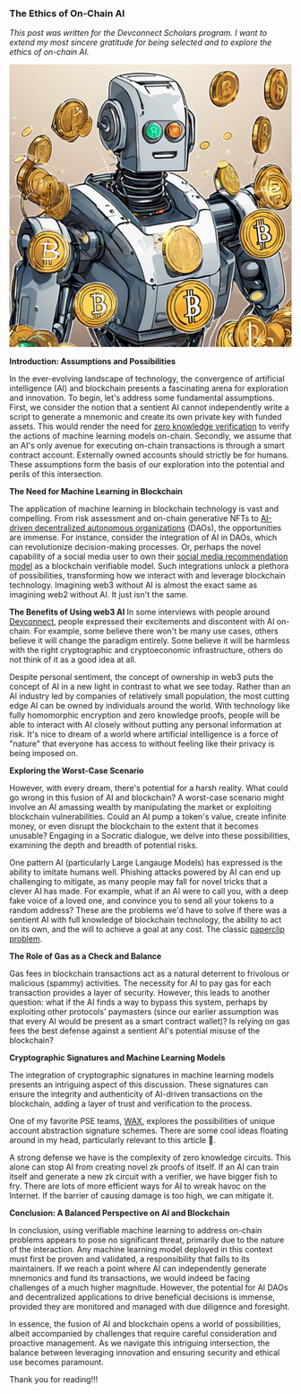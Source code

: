 
### The Ethics of On-Chain AI

*This post was written for the Devconnect Scholars program. I want to extend my most sincere gratitude for being selected and to explore the ethics of on-chain AI.*

![alt text](/media/ethicsphoto.png)

**Introduction: Assumptions and Possibilities**

In the ever-evolving landscape of technology, the convergence of artificial intelligence (AI) and blockchain presents a fascinating arena for exploration and innovation. To begin, let's address some fundamental assumptions. First, we consider the notion that a sentient AI cannot independently write a script to generate a mnemonic and create its own private key with funded assets. This would render the need for [zero knowledge verification](https://worldcoin.org/blog/engineering/intro-to-zkml) to verify the actions of machine learning models on-chain. Secondly, we assume that an AI's only avenue for executing on-chain transactions is through a smart contract account. Externally owned accounts should strictly be for humans. These assumptions form the basis of our exploration into the potential and perils of this intersection.

**The Need for Machine Learning in Blockchain**

The application of machine learning in blockchain technology is vast and compelling. From risk assessment and on-chain generative NFTs to [AI-driven decentralized autonomous organizations](https://medium.com/@trentmc0/ai-daos-and-three-paths-to-get-there-cfa0a4cc37b8) (DAOs), the opportunities are immense. For instance, consider the integration of AI in DAOs, which can revolutionize decision-making processes. Or, perhaps the novel capability of a social media user to own their [social media recommendation model](https://medium.com/@danieldkang/empowering-users-to-verify-twitters-algorithmic-integrity-with-zkml-65e56d0e9dd9) as a blockchain verifiable model. Such integrations unlock a plethora of possibilities, transforming how we interact with and leverage blockchain technology. Imagining web3 without AI is almost the exact same as imagining web2 without AI. It just isn't the same.

**The Benefits of Using web3 AI**
In some interviews with people around [Devconnect](https://devconnect.org/), people expressed their excitements and discontent with AI on-chain. For example, some believe there won't be many use cases, others believe it will change the paradigm entirely. Some believe it will be harmless with the right cryptographic and cryptoeconomic infrastructure, others do not think of it as a good idea at all. 

Despite personal sentiment, the concept of ownership in web3 puts the concept of AI in a new light in contrast to what we see today. Rather than an AI industry led by companies of relatively small population, the most cutting edge AI can be owned by individuals around the world. With technology like fully homomorphic encryption and zero knowledge proofs, people will be able to interact with AI closely without putting any personal information at risk. It's nice to dream of a world where artificial intelligence is a force of "nature" that everyone has access to without feeling like their privacy is being imposed on. 

**Exploring the Worst-Case Scenario**

However, with every dream, there's potential for a harsh reality. What could go wrong in this fusion of AI and blockchain? A worst-case scenario might involve an AI amassing wealth by manipulating the market or exploiting blockchain vulnerabilities. Could an AI pump a token's value, create infinite money, or even disrupt the blockchain to the extent that it becomes unusable? Engaging in a Socratic dialogue, we delve into these possibilities, examining the depth and breadth of potential risks.

One pattern AI (particularly Large Langauge Models) has expressed is the ability to imitate humans well. Phishing attacks powered by AI can end up challenging to mitigate, as many people may fall for novel tricks that a clever AI has made. For example, what if an AI were to call you, with a deep fake voice of a loved one, and convince you to send all your tokens to a random address? These are the problems we'd have to solve if there was a sentient AI with full knowledge of blockchain technology, the ability to act on its own, and the will to achieve a goal at any cost. The classic [paperclip problem](https://cepr.org/voxeu/columns/ai-and-paperclip-problem). 

**The Role of Gas as a Check and Balance**

Gas fees in blockchain transactions act as a natural deterrent to frivolous or malicious (spammy) activities. The necessity for AI to pay gas for each transaction provides a layer of security. However, this leads to another question: what if the AI finds a way to bypass this system, perhaps by exploiting other protocols' paymasters (since our earlier assumption was that every AI would be present as a smart contract wallet)? Is relying on gas fees the best defense against a sentient AI's potential misuse of the blockchain?

**Cryptographic Signatures and Machine Learning Models**

The integration of cryptographic signatures in machine learning models presents an intriguing aspect of this discussion. These signatures can ensure the integrity and authenticity of AI-driven transactions on the blockchain, adding a layer of trust and verification to the process.

One of my favorite PSE teams, [WAX](https://pse.dev/projects/wax), explores the possibilities of unique account abstraction signature schemes. There are some cool ideas floating around in my head, particularly relevant to this article 👀.

A strong defense we have is the complexity of zero knowledge circuits. This alone can stop AI from creating novel zk proofs of itself. If an AI can train itself and generate a new zk circuit with a verifier, we have bigger fish to fry. There are lots of more efficient ways for AI to wreak havoc on the Internet. If the barrier of causing damage is too high, we can mitigate it. 

**Conclusion: A Balanced Perspective on AI and Blockchain**

In conclusion, using verifiable machine learning to address on-chain problems appears to pose no significant threat, primarily due to the nature of the interaction. Any machine learning model deployed in this context must first be proven and validated, a responsibility that falls to its maintainers. If we reach a point where AI can independently generate mnemonics and fund its transactions, we would indeed be facing challenges of a much higher magnitude. However, the potential for AI DAOs and decentralized applications to drive beneficial decisions is immense, provided they are monitored and managed with due diligence and foresight.

In essence, the fusion of AI and blockchain opens a world of possibilities, albeit accompanied by challenges that require careful consideration and proactive management. As we navigate this intriguing intersection, the balance between leveraging innovation and ensuring security and ethical use becomes paramount.

Thank you for reading!!!